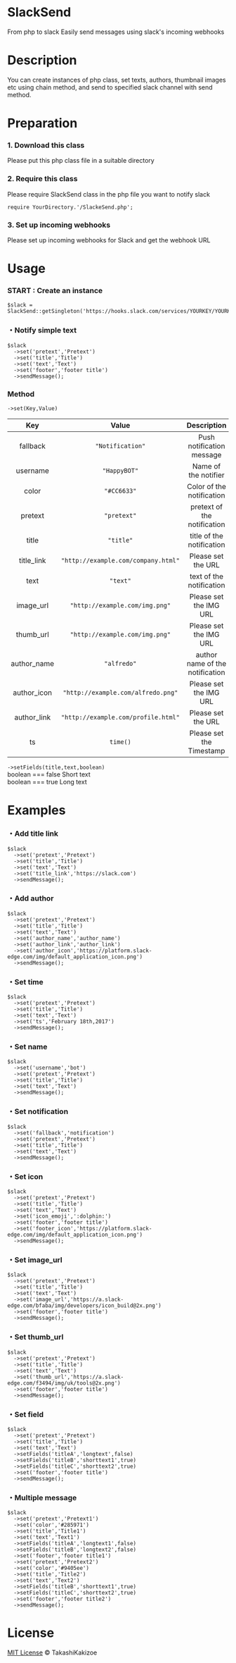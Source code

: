 SlackSend
==========

From php to slack Easily send messages using slack's incoming webhooks

Description
============

You can create instances of php class, set texts, authors, thumbnail images etc using chain method, and send to specified slack channel with send method.

Preparation
===========

### 1. Download this class

Please put this php class file in a suitable directory

### 2. Require this class

Please require SlackSend class in the php file you want to notify slack

`require YourDirectory.'/SlackeSend.php';`

### 3. Set up incoming webhooks

Please set up incoming webhooks for Slack and get the webhook URL

Usage
===========

### START : Create an instance

    $slack = SlackSend::getSingleton('https://hooks.slack.com/services/YOURKEY/YOURKEY/YOURKEY');

### ・Notify simple text

    $slack
      ->set('pretext','Pretext')
      ->set('title','Title')
      ->set('text','Text')
      ->set('footer','footer title')
      ->sendMessage();

### Method

`->set(Key,Value)`

| Key           | Value                               | Description                      |
| :-----------: | :---------------------------------: | :------------------------------: |
| fallback      | `"Notification"`                    | Push notification message |
| username      | `"HappyBOT"`                        | Name of the notifier |
| color         | `"#CC6633"`                         | Color of the notification |
| pretext       | `"pretext"`                         | pretext of the notification |
| title         | `"title"`                           | title of the notification |
| title_link    | `"http://example.com/company.html"` | Please set the URL |
| text          | `"text"`                            | text of the notification |
| image_url     | `"http://example.com/img.png"`      | Please set the IMG URL |
| thumb_url     | `"http://example.com/img.png"`      | Please set the IMG URL |
| author_name   | `"alfredo"`                         | author name of the notification |
| author_icon   | `"http://example.com/alfredo.png"`  | Please set the IMG URL |
| author_link   | `"http://example.com/profile.html"` | Please set the URL |
| ts            | `time()`                            | Please set the Timestamp |

`->setFields(title,text,boolean)`  
boolean === false Short text  
boolean === true  Long text  

Examples
===========

### ・Add title link

    $slack
      ->set('pretext','Pretext')
      ->set('title','Title')
      ->set('text','Text')
      ->set('title_link','https://slack.com')
      ->sendMessage();

### ・Add author

    $slack
      ->set('pretext','Pretext')
      ->set('title','Title')
      ->set('text','Text')
      ->set('author_name','author_name')
      ->set('author_link','author_link')
      ->set('author_icon','https://platform.slack-edge.com/img/default_application_icon.png')
      ->sendMessage();

### ・Set time

    $slack
      ->set('pretext','Pretext')
      ->set('title','Title')
      ->set('text','Text')
      ->set('ts','February 18th,2017')
      ->sendMessage();

### ・Set name

    $slack
      ->set('username','bot')
      ->set('pretext','Pretext')
      ->set('title','Title')
      ->set('text','Text')
      ->sendMessage();

### ・Set notification

    $slack
      ->set('fallback','notification')
      ->set('pretext','Pretext')
      ->set('title','Title')
      ->set('text','Text')
      ->sendMessage();

### ・Set icon

    $slack
      ->set('pretext','Pretext')
      ->set('title','Title')
      ->set('text','Text')
      ->set('icon_emoji',':dolphin:')
      ->set('footer','footer title')
      ->set('footer_icon','https://platform.slack-edge.com/img/default_application_icon.png')
      ->sendMessage();

### ・Set image_url

    $slack
      ->set('pretext','Pretext')
      ->set('title','Title')
      ->set('text','Text')
      ->set('image_url','https://a.slack-edge.com/bfaba/img/developers/icon_build@2x.png')
      ->set('footer','footer title')
      ->sendMessage();

### ・Set thumb_url

    $slack
      ->set('pretext','Pretext')
      ->set('title','Title')
      ->set('text','Text')
      ->set('thumb_url','https://a.slack-edge.com/f3494/img/uk/tools@2x.png')
      ->set('footer','footer title')
      ->sendMessage();

### ・Set field

    $slack
      ->set('pretext','Pretext')
      ->set('title','Title')
      ->set('text','Text')
      ->setFields('titleA','longtext',false)
      ->setFields('titleB','shorttext1',true)
      ->setFields('titleC','shorttext2',true)
      ->set('footer','footer title')
      ->sendMessage();

### ・Multiple message

    $slack
      ->set('pretext','Pretext1')
      ->set('color','#285971')
      ->set('title','Title1')
      ->set('text','Text1')
      ->setFields('titleA','longtext1',false)
      ->setFields('titleB','longtext2',false)
      ->set('footer','footer title1')
      ->set('pretext','Pretext2')
      ->set('color','#9405ee')
      ->set('title','Title2')
      ->set('text','Text2')
      ->setFields('titleB','shorttext1',true)
      ->setFields('titleC','shorttext2',true)
      ->set('footer','footer title2')
      ->sendMessage();

License
===========

[MIT License](https://github.com/TakashiKakizoe1109/SlackSend/blob/master/LICENSE) © TakashiKakizoe

